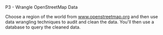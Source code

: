 P3 - Wrangle OpenStreetMap Data

Choose a region of the world from www.openstreetmap.org and then use data wrangling techniques to audit and clean the data. You'll then use a database to query the cleaned data.
